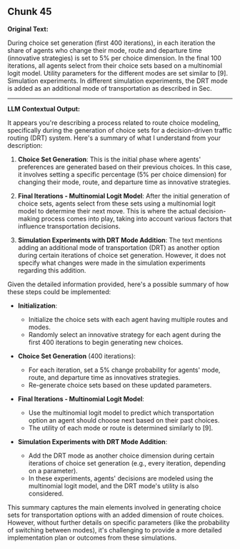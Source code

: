 ## Chunk 45

**Original Text:**

During choice set generation (first 400 iterations), in each
iteration the share of agents who change their mode, route and departure time (innovative strategies) is set to 5% per
choice dimension. In the final 100 iterations, all agents select from their choice sets based on a multinomial logit
model. Utility parameters for the different modes are set similar to [9]. Simulation experiments. In different simulation experiments, the DRT mode is added as an additional mode of transportation as described in Sec.

---

**LLM Contextual Output:**

It appears you're describing a process related to route choice modeling, specifically during the generation of choice sets for a decision-driven traffic routing (DRT) system. Here's a summary of what I understand from your description:

1. **Choice Set Generation**: This is the initial phase where agents' preferences are generated based on their previous choices. In this case, it involves setting a specific percentage (5% per choice dimension) for changing their mode, route, and departure time as innovative strategies.

2. **Final Iterations - Multinomial Logit Model**: After the initial generation of choice sets, agents select from these sets using a multinomial logit model to determine their next move. This is where the actual decision-making process comes into play, taking into account various factors that influence transportation decisions.

3. **Simulation Experiments with DRT Mode Addition**: The text mentions adding an additional mode of transportation (DRT) as another option during certain iterations of choice set generation. However, it does not specify what changes were made in the simulation experiments regarding this addition.

Given the detailed information provided, here's a possible summary of how these steps could be implemented:

- **Initialization**:
  - Initialize the choice sets with each agent having multiple routes and modes.
  - Randomly select an innovative strategy for each agent during the first 400 iterations to begin generating new choices.
  
- **Choice Set Generation** (400 iterations):
  - For each iteration, set a 5% change probability for agents' mode, route, and departure time as innovatives strategies.
  - Re-generate choice sets based on these updated parameters.

- **Final Iterations - Multinomial Logit Model**:
  - Use the multinomial logit model to predict which transportation option an agent should choose next based on their past choices.
  - The utility of each mode or route is determined similarly to [9].

- **Simulation Experiments with DRT Mode Addition**:
  - Add the DRT mode as another choice dimension during certain iterations of choice set generation (e.g., every iteration, depending on a parameter).
  - In these experiments, agents' decisions are modeled using the multinomial logit model, and the DRT mode's utility is also considered.

This summary captures the main elements involved in generating choice sets for transportation options with an added dimension of route choices. However, without further details on specific parameters (like the probability of switching between modes), it's challenging to provide a more detailed implementation plan or outcomes from these simulations.
